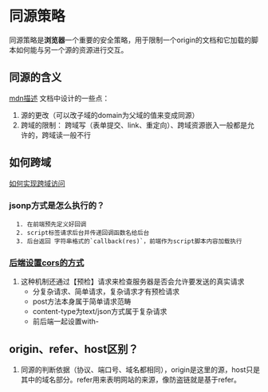 # 同源策略

同源策略是**浏览器**一个重要的安全策略，用于限制一个origin的文档和它加载的脚本如何能与另一个源的资源进行交互。

## 同源的含义

[mdn描述](https://developer.mozilla.org/zh-CN/docs/Web/Security/Same-origin_policy)
文档中设计的一些点：

1. 源的更改（可以改子域的domain为父域的值来变成同源）
2. 跨域的限制： 跨域写（表单提交、link、重定向）、跨域资源嵌入一般都是允许的，跨域读一般不行

## 如何跨域

[如何实现跨域访问](https://juejin.cn/post/6844903767226351623#heading-5)

### jsonp方式是怎么执行的？

      1. 在前端预先定义好回调
      2. script标签请求后台并传递回调函数名给后台
      3. 后台返回 字符串格式的`callback(res)`，前端作为script脚本内容加载执行

### [后端设置cors的方式](https://juejin.cn/post/6844903767226351623#heading-11)


1. 这种机制还通过【预检】请求来检查服务器是否会允许要发送的真实请求
    - 分复杂请求、简单请求，复杂请求才有预检请求
    - post方法本身属于简单请求范畴
    - content-type为text/json方式属于复杂请求
    -  前后端一起设置with-

## origin、refer、host区别？

1. 同源的判断依据（协议、端口号、域名都相同），origin是这里的源，host只是其中的域名部分。refer用来表明网站的来源，像防盗链就是基于refer。
